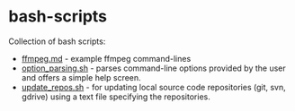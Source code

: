# bash-scripts
Collection of bash scripts:

* [ffmpeg.md](ffmpeg.md) - example ffmpeg command-lines
* [option_parsing.sh](option_parsing.sh) - parses command-line options 
  provided by the user and offers a simple help screen.
* [update_repos.sh](update_repos.sh) - for updating local source code 
  repositories (git, svn, gdrive) using a text file specifying the 
  repositories.
